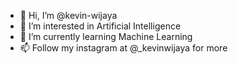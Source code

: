 - 👋 Hi, I’m @kevin-wijaya
- 👀 I’m interested in Artificial Intelligence
- 🌱 I’m currently learning Machine Learning
- 📫 Follow my instagram at @_kevinwijaya for more 

<!---
kevin-wijaya/kevin-wijaya is a ✨ special ✨ repository because its `README.md` (this file) appears on your GitHub profile.
You can click the Preview link to take a look at your changes.
--->
